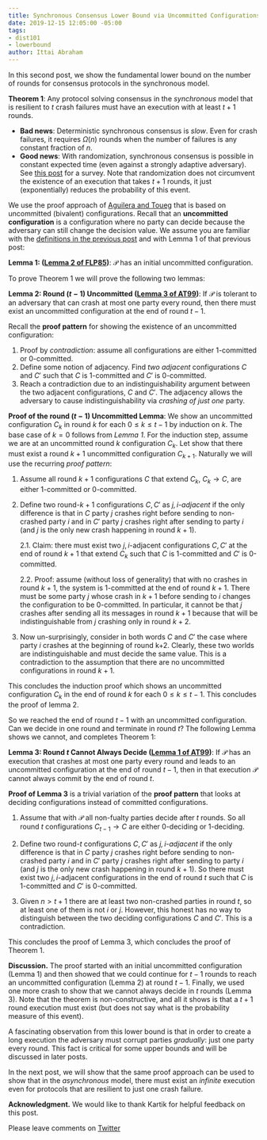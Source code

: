 ```yaml
---
title: Synchronous Consensus Lower Bound via Uncommitted Configurations
date: 2019-12-15 12:05:00 -05:00
tags:
- dist101
- lowerbound
author: Ittai Abraham
---
```


In this second post, we show the fundamental lower bound on the number of rounds for consensus protocols in the synchronous model.

**Theorem 1**: Any protocol solving consensus in the *synchronous* model that is resilient to $t$ crash failures must have an execution with at least $t+1$ rounds.


* **Bad news**: Deterministic synchronous consensus is *slow*. Even for crash failures, it requires $\Omega(n)$ rounds when the number of failures is any constant fraction of $n$.
* **Good news**: With randomization, synchronous consensus is possible in constant expected time (even against a strongly adaptive adversary). See [this post](https://decentralizedthoughts.github.io/2019-11-11-authenticated-synchronous-bft/) for a survey. Note that randomization does not circumvent the existence of an execution that takes $t+1$ rounds, it just (exponentially) reduces the probability of this event.


We use the proof approach of [Aguilera and Toueg](http://citeseerx.ist.psu.edu/viewdoc/download?doi=10.1.1.22.402&rep=rep1&type=pdf) that is based on uncommitted (bivalent) configurations. Recall that an **uncommitted configuration** is a configuration where no party can decide because the adversary can still change the decision value. We assume you are familiar with the [definitions in the previous post](https://decentralizedthoughts.github.io/2019-12-15-consensus-model-for-FLP/) and with  Lemma 1 of that previous post:

**Lemma 1: ([Lemma 2 of FLP85](https://lamport.azurewebsites.net/pubs/trans.pdf))**: $\mathcal{P}$ has an initial uncommitted configuration.



To prove Theorem 1 we will prove the following two lemmas:

**Lemma 2: Round $(t-1)$ Uncommitted ([Lemma 3 of AT99](http://citeseerx.ist.psu.edu/viewdoc/download?doi=10.1.1.22.402&rep=rep1&type=pdf))**: If $\mathcal{P}$ is tolerant to an adversary that can crash at most one party every round, then there must exist an uncommitted configuration at the end of round $t-1$.

Recall the **proof pattern** for showing the existence of an uncommitted configuration:
1. Proof by *contradiction*: assume all configurations are either 1-committed or 0-committed.
2. Define some notion of adjacency. Find *two adjacent* configurations $C$ and $C'$ such that $C$ is 1-committed and $C'$ is 0-committed.
3. Reach a contradiction due to an indistinguishability argument between the two adjacent configurations, $C$ and $C'$. The adjacency allows the adversary to cause indistinguishability via *crashing of just one* party.


**Proof of the round $(t-1)$ Uncommitted Lemma**: We show an uncommitted configuration $C_k$ in round $k$ for each $0 \leq k \leq t-1$ by induction on $k$. The base case of $k=0$ follows from *Lemma 1*. For the induction step,  assume we are at an uncommitted round $k$ configuration $C_k$. Let show that there must exist a round $k+1$ uncommitted configuration $C_{k+1}$. Naturally we will use the recurring *proof pattern*:
1. Assume all round $k+1$ configurations $C$ that extend $C_k$,  $C_k \rightarrow C$,  are either 1-committed or 0-committed.
2. Define two round-$k+1$ configurations $C,C'$ as *$j,i$-adjacent* if the only difference is that in $C$ party $j$ crashes right before sending to non-crashed party $i$ and in $C'$ party $j$ crashes right after sending to party $i$ (and $j$ is the only new crash happening in round $k+1$).

    2.1. Claim: there must exist two $j,i$-adjacent configurations $C,C'$ at the end of round $k+1$ that extend $C_k$ such that $C$ is 1-committed and $C'$ is 0-committed.

    2.2. Proof: assume (without loss of generality) that with no crashes in round $k+1$, the system is 1-committed at the end of round $k+1$. There must be some party $j$ whose crash in $k+1$ before sending to $i$ changes the configuration to be 0-committed. In particular, it cannot be that $j$ crashes after sending all its messages in round $k+1$ because that will be indistinguishable from $j$ crashing only in round $k+2$.


3. Now un-surprisingly, consider in both words $C$ and $C'$ the case where party $i$ crashes at the beginning of round k+2. Clearly, these two worlds are indistinguishable and must decide the same value. This is a contradiction to the assumption that there are no uncommitted configurations in round $k+1$.

This concludes the induction proof which shows an uncommitted configuration $C_k$ in the end of round $k$ for each $0 \leq k \leq t-1$. This concludes the proof of lemma 2.


So we reached the end of round $t-1$ with an uncommitted configuration. Can we decide in one round and terminate in round $t$? The following Lemma shows we cannot, and completes Theorem 1:

**Lemma 3: Round $t$ Cannot Always Decide ([Lemma 1 of AT99](http://citeseerx.ist.psu.edu/viewdoc/download?doi=10.1.1.22.402&rep=rep1&type=pdf))**: If $\mathcal{P}$ has an execution that crashes at most one party every round and leads to an uncommitted configuration at the end of round $t-1$, then in that execution $\mathcal{P}$ cannot always commit by the end of round $t$.


**Proof of Lemma 3** is a trivial variation of the **proof pattern** that looks at deciding configurations instead of committed configurations.

1. Assume that with $\mathcal{P}$ all non-fualty parties decide after $t$ rounds. So all round $t$ configurations $C_{t-1} \rightarrow C$ are either 0-deciding or 1-deciding.

2. Define two round-$t$ configurations $C,C'$ as *$j,i$-adjacent* if the only difference is that in $C$ party $j$ crashes right before sending to non-crashed party $i$ and in $C'$ party $j$ crashes right after sending to party $i$ (and $j$ is the only new crash happening in round $k+1$).  So there must exist two $j,i$-adjacent configurations in the end of round $t$ such that $C$ is 1-committed and $C'$ is 0-committed.


3. Given $n>t+1$ there are at least two non-crashed parties in round $t$, so at least one of them is not $i$ or $j$. However, this honest has no way to distinguish between the two deciding configurations $C$ and $C'$. This is a contradiction.

This concludes the proof of Lemma 3, which concludes the proof of Theorem 1.

**Discussion.**
The proof started with an initial uncommitted configuration (Lemma 1) and then showed that we could continue for $t-1$ rounds to reach an uncommitted configuration (Lemma 2) at round $t-1$. Finally, we used one more crash to show that we cannot always decide in $t$ rounds (Lemma 3). Note that the theorem is non-constructive, and all it shows is that a $t+1$ round execution must exist (but does not say what is the probability measure of this event).

A fascinating observation from this lower bound is that in order to create a long execution the adversary must corrupt parties *gradually*: just one party every round. This fact is critical for some upper bounds and will be discussed in later posts.

In the next post, we will show that the same proof approach can be used to show that in the *asynchronous* model, there must exist an *infinite* execution even for protocols that are resilient to just one crash failure.


**Acknowledgment.** We would like to thank Kartik for helpful feedback on this post.


Please leave comments on [Twitter](https://twitter.com/ittaia/status/1206297946045767680?s=20)
